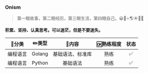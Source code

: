 ### Onism
> 第一眼故事，第二眼经历，第三眼生活，第四眼自己。😀🌴⭐️🌎☀️🌈🌽

**积累、坚持、认真思考。可以迷茫，但是不要迷失。**

|  🍭分类   | ✏️类型  |      🍋内容       | 🆗熟练程度 | 状态 |
| :------: | :----: | :--------------: | :-------: | :--: |
| 编程语言 | Golang | 基础语法、标准库 |   熟练    |  ✅   |
| 编程语言 | Python |     基础语法     |   熟练    |  ✅   |

